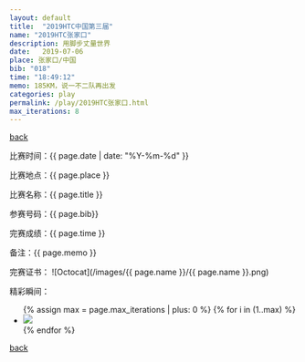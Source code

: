 ```yaml
---
layout: default
title:  "2019HTC中国第三届"
name: "2019HTC张家口"
description: 用脚步丈量世界
date:   2019-07-06
place: 张家口/中国
bib: "018"
time: "18:49:12"
memo: 185KM，说一不二队再出发
categories: play
permalink: /play/2019HTC张家口.html
max_iterations: 8
---
```

[back](/play)

比赛时间：{{ page.date | date: "%Y-%m-%d" }}

比赛地点：{{ page.place }}

比赛名称：{{ page.title }}

参赛号码：{{ page.bib}}

完赛成绩：{{ page.time }}

备注：{{ page.memo }}

完赛证书：
![Octocat](/images/{{ page.name }}/{{ page.name }}.png)

精彩瞬间：
<ul>
{% assign max = page.max_iterations | plus: 0 %}
{% for i in (1..max) %}
    <li><img src="/images/{{ page.name }}/{{ page.name }}-{{ i }}.jpeg"></li>
{% endfor %}
</ul>

[back](/play)